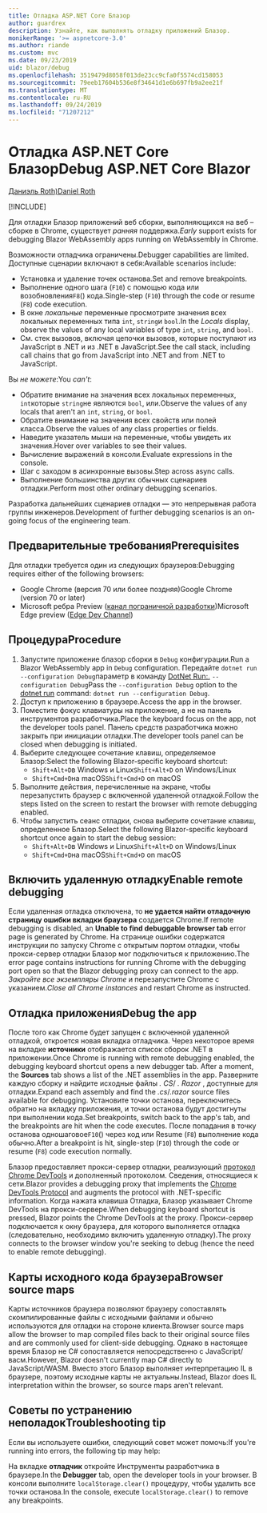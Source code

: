 ```yaml
---
title: Отладка ASP.NET Core Блазор
author: guardrex
description: Узнайте, как выполнять отладку приложений Блазор.
monikerRange: '>= aspnetcore-3.0'
ms.author: riande
ms.custom: mvc
ms.date: 09/23/2019
uid: blazor/debug
ms.openlocfilehash: 3519479d8058f013de23cc9cfa0f5574cd158053
ms.sourcegitcommit: 79eeb17604b536e8f34641d1e6b697fb9a2ee21f
ms.translationtype: MT
ms.contentlocale: ru-RU
ms.lasthandoff: 09/24/2019
ms.locfileid: "71207212"
---
```

# <a name="debug-aspnet-core-blazor"></a><span data-ttu-id="a47eb-103">Отладка ASP.NET Core Блазор</span><span class="sxs-lookup"><span data-stu-id="a47eb-103">Debug ASP.NET Core Blazor</span></span>

[<span data-ttu-id="a47eb-104">Даниэль Roth)</span><span class="sxs-lookup"><span data-stu-id="a47eb-104">Daniel Roth</span></span>](https://github.com/danroth27)

[!INCLUDE[](~/includes/blazorwasm-preview-notice.md)]

<span data-ttu-id="a47eb-105">Для отладки Блазор приложений веб сборки, выполняющихся на веб – сборке в Chrome, существует *ранняя* поддержка.</span><span class="sxs-lookup"><span data-stu-id="a47eb-105">*Early* support exists for debugging Blazor WebAssembly apps running on WebAssembly in Chrome.</span></span>

<span data-ttu-id="a47eb-106">Возможности отладчика ограничены.</span><span class="sxs-lookup"><span data-stu-id="a47eb-106">Debugger capabilities are limited.</span></span> <span data-ttu-id="a47eb-107">Доступные сценарии включают в себя:</span><span class="sxs-lookup"><span data-stu-id="a47eb-107">Available scenarios include:</span></span>

* <span data-ttu-id="a47eb-108">Установка и удаление точек останова.</span><span class="sxs-lookup"><span data-stu-id="a47eb-108">Set and remove breakpoints.</span></span>
* <span data-ttu-id="a47eb-109">Выполнение одного шага (`F10`) с помощью кода или возобновления`F8`() кода.</span><span class="sxs-lookup"><span data-stu-id="a47eb-109">Single-step (`F10`) through the code or resume (`F8`) code execution.</span></span>
* <span data-ttu-id="a47eb-110">В окне *локальные* переменные просмотрите значения всех локальных переменных типа `int`, `string`и `bool`.</span><span class="sxs-lookup"><span data-stu-id="a47eb-110">In the *Locals* display, observe the values of any local variables of type `int`, `string`, and `bool`.</span></span>
* <span data-ttu-id="a47eb-111">См. стек вызовов, включая цепочки вызовов, которые поступают из JavaScript в .NET и из .NET в JavaScript.</span><span class="sxs-lookup"><span data-stu-id="a47eb-111">See the call stack, including call chains that go from JavaScript into .NET and from .NET to JavaScript.</span></span>

<span data-ttu-id="a47eb-112">Вы *не можете*:</span><span class="sxs-lookup"><span data-stu-id="a47eb-112">You *can't*:</span></span>

* <span data-ttu-id="a47eb-113">Обратите внимание на значения всех локальных переменных, `int`которые `string`не являются `bool`, или.</span><span class="sxs-lookup"><span data-stu-id="a47eb-113">Observe the values of any locals that aren't an `int`, `string`, or `bool`.</span></span>
* <span data-ttu-id="a47eb-114">Обратите внимание на значения всех свойств или полей класса.</span><span class="sxs-lookup"><span data-stu-id="a47eb-114">Observe the values of any class properties or fields.</span></span>
* <span data-ttu-id="a47eb-115">Наведите указатель мыши на переменные, чтобы увидеть их значения.</span><span class="sxs-lookup"><span data-stu-id="a47eb-115">Hover over variables to see their values.</span></span>
* <span data-ttu-id="a47eb-116">Вычисление выражений в консоли.</span><span class="sxs-lookup"><span data-stu-id="a47eb-116">Evaluate expressions in the console.</span></span>
* <span data-ttu-id="a47eb-117">Шаг с заходом в асинхронные вызовы.</span><span class="sxs-lookup"><span data-stu-id="a47eb-117">Step across async calls.</span></span>
* <span data-ttu-id="a47eb-118">Выполнение большинства других обычных сценариев отладки.</span><span class="sxs-lookup"><span data-stu-id="a47eb-118">Perform most other ordinary debugging scenarios.</span></span>

<span data-ttu-id="a47eb-119">Разработка дальнейших сценариев отладки — это непрерывная работа группы инженеров.</span><span class="sxs-lookup"><span data-stu-id="a47eb-119">Development of further debugging scenarios is an on-going focus of the engineering team.</span></span>

## <a name="prerequisites"></a><span data-ttu-id="a47eb-120">Предварительные требования</span><span class="sxs-lookup"><span data-stu-id="a47eb-120">Prerequisites</span></span>

<span data-ttu-id="a47eb-121">Для отладки требуется один из следующих браузеров:</span><span class="sxs-lookup"><span data-stu-id="a47eb-121">Debugging requires either of the following browsers:</span></span>

* <span data-ttu-id="a47eb-122">Google Chrome (версия 70 или более поздняя)</span><span class="sxs-lookup"><span data-stu-id="a47eb-122">Google Chrome (version 70 or later)</span></span>
* <span data-ttu-id="a47eb-123">Microsoft ребра Preview ([канал пограничной разработки](https://www.microsoftedgeinsider.com))</span><span class="sxs-lookup"><span data-stu-id="a47eb-123">Microsoft Edge preview ([Edge Dev Channel](https://www.microsoftedgeinsider.com))</span></span>

## <a name="procedure"></a><span data-ttu-id="a47eb-124">Процедура</span><span class="sxs-lookup"><span data-stu-id="a47eb-124">Procedure</span></span>

1. <span data-ttu-id="a47eb-125">Запустите приложение блазор сборки в `Debug` конфигурации.</span><span class="sxs-lookup"><span data-stu-id="a47eb-125">Run a Blazor WebAssembly app in `Debug` configuration.</span></span> <span data-ttu-id="a47eb-126">Передайте `dotnet run --configuration Debug`параметр в команду [DotNet Run:.](/dotnet/core/tools/dotnet-run) `--configuration Debug`</span><span class="sxs-lookup"><span data-stu-id="a47eb-126">Pass the `--configuration Debug` option to the [dotnet run](/dotnet/core/tools/dotnet-run) command: `dotnet run --configuration Debug`.</span></span>
1. <span data-ttu-id="a47eb-127">Доступ к приложению в браузере.</span><span class="sxs-lookup"><span data-stu-id="a47eb-127">Access the app in the browser.</span></span>
1. <span data-ttu-id="a47eb-128">Поместите фокус клавиатуры на приложение, а не на панель инструментов разработчика.</span><span class="sxs-lookup"><span data-stu-id="a47eb-128">Place the keyboard focus on the app, not the developer tools panel.</span></span> <span data-ttu-id="a47eb-129">Панель средств разработчика можно закрыть при инициации отладки.</span><span class="sxs-lookup"><span data-stu-id="a47eb-129">The developer tools panel can be closed when debugging is initiated.</span></span>
1. <span data-ttu-id="a47eb-130">Выберите следующее сочетание клавиш, определяемое Блазор:</span><span class="sxs-lookup"><span data-stu-id="a47eb-130">Select the following Blazor-specific keyboard shortcut:</span></span>
   * <span data-ttu-id="a47eb-131">`Shift+Alt+D`в Windows и Linux</span><span class="sxs-lookup"><span data-stu-id="a47eb-131">`Shift+Alt+D` on Windows/Linux</span></span>
   * <span data-ttu-id="a47eb-132">`Shift+Cmd+D`на macOS</span><span class="sxs-lookup"><span data-stu-id="a47eb-132">`Shift+Cmd+D` on macOS</span></span>
1. <span data-ttu-id="a47eb-133">Выполните действия, перечисленные на экране, чтобы перезапустить браузер с включенной удаленной отладкой.</span><span class="sxs-lookup"><span data-stu-id="a47eb-133">Follow the steps listed on the screen to restart the browser with remote debugging enabled.</span></span>
1. <span data-ttu-id="a47eb-134">Чтобы запустить сеанс отладки, снова выберите сочетание клавиш, определенное Блазор.</span><span class="sxs-lookup"><span data-stu-id="a47eb-134">Select the following Blazor-specific keyboard shortcut once again to start the debug session:</span></span>
   * <span data-ttu-id="a47eb-135">`Shift+Alt+D`в Windows и Linux</span><span class="sxs-lookup"><span data-stu-id="a47eb-135">`Shift+Alt+D` on Windows/Linux</span></span>
   * <span data-ttu-id="a47eb-136">`Shift+Cmd+D`на macOS</span><span class="sxs-lookup"><span data-stu-id="a47eb-136">`Shift+Cmd+D` on macOS</span></span>

## <a name="enable-remote-debugging"></a><span data-ttu-id="a47eb-137">Включить удаленную отладку</span><span class="sxs-lookup"><span data-stu-id="a47eb-137">Enable remote debugging</span></span>

<span data-ttu-id="a47eb-138">Если удаленная отладка отключена, то **не удается найти отладочную страницу ошибки вкладки браузера** создается Chrome.</span><span class="sxs-lookup"><span data-stu-id="a47eb-138">If remote debugging is disabled, an **Unable to find debuggable browser tab** error page is generated by Chrome.</span></span> <span data-ttu-id="a47eb-139">На странице ошибки содержатся инструкции по запуску Chrome с открытым портом отладки, чтобы прокси-сервер отладки Блазор мог подключиться к приложению.</span><span class="sxs-lookup"><span data-stu-id="a47eb-139">The error page contains instructions for running Chrome with the debugging port open so that the Blazor debugging proxy can connect to the app.</span></span> <span data-ttu-id="a47eb-140">*Закройте все экземпляры Chrome* и перезапустите Chrome с указанием.</span><span class="sxs-lookup"><span data-stu-id="a47eb-140">*Close all Chrome instances* and restart Chrome as instructed.</span></span>

## <a name="debug-the-app"></a><span data-ttu-id="a47eb-141">Отладка приложения</span><span class="sxs-lookup"><span data-stu-id="a47eb-141">Debug the app</span></span>

<span data-ttu-id="a47eb-142">После того как Chrome будет запущен с включенной удаленной отладкой, откроется новая вкладка отладчика. Через некоторое время на вкладке **источники** отображается список сборок .NET в приложении.</span><span class="sxs-lookup"><span data-stu-id="a47eb-142">Once Chrome is running with remote debugging enabled, the debugging keyboard shortcut opens a new debugger tab. After a moment, the **Sources** tab shows a list of the .NET assemblies in the app.</span></span> <span data-ttu-id="a47eb-143">Разверните каждую сборку и найдите исходные файлы *. CS*/ *. Razor* , доступные для отладки.</span><span class="sxs-lookup"><span data-stu-id="a47eb-143">Expand each assembly and find the *.cs*/*.razor* source files available for debugging.</span></span> <span data-ttu-id="a47eb-144">Установите точки останова, переключитесь обратно на вкладку приложения, и точки останова будут достигнуты при выполнении кода.</span><span class="sxs-lookup"><span data-stu-id="a47eb-144">Set breakpoints, switch back to the app's tab, and the breakpoints are hit when the code executes.</span></span> <span data-ttu-id="a47eb-145">После попадания в точку останова одношаговое`F10`() через код или Resume (`F8`) выполнение кода обычно.</span><span class="sxs-lookup"><span data-stu-id="a47eb-145">After a breakpoint is hit, single-step (`F10`) through the code or resume (`F8`) code execution normally.</span></span>

<span data-ttu-id="a47eb-146">Блазор предоставляет прокси-сервер отладки, реализующий [протокол Chrome DevTools](https://chromedevtools.github.io/devtools-protocol/) и дополненный протоколом. Сведения, относящиеся к сети.</span><span class="sxs-lookup"><span data-stu-id="a47eb-146">Blazor provides a debugging proxy that implements the [Chrome DevTools Protocol](https://chromedevtools.github.io/devtools-protocol/) and augments the protocol with .NET-specific information.</span></span> <span data-ttu-id="a47eb-147">Когда нажата клавиша Отладка, Блазор указывает Chrome DevTools на прокси-сервере.</span><span class="sxs-lookup"><span data-stu-id="a47eb-147">When debugging keyboard shortcut is pressed, Blazor points the Chrome DevTools at the proxy.</span></span> <span data-ttu-id="a47eb-148">Прокси-сервер подключается к окну браузера, для которого выполняется отладка (следовательно, необходимо включить удаленную отладку).</span><span class="sxs-lookup"><span data-stu-id="a47eb-148">The proxy connects to the browser window you're seeking to debug (hence the need to enable remote debugging).</span></span>

## <a name="browser-source-maps"></a><span data-ttu-id="a47eb-149">Карты исходного кода браузера</span><span class="sxs-lookup"><span data-stu-id="a47eb-149">Browser source maps</span></span>

<span data-ttu-id="a47eb-150">Карты источников браузера позволяют браузеру сопоставлять скомпилированные файлы с исходными файлами и обычно используются для отладки на стороне клиента.</span><span class="sxs-lookup"><span data-stu-id="a47eb-150">Browser source maps allow the browser to map compiled files back to their original source files and are commonly used for client-side debugging.</span></span> <span data-ttu-id="a47eb-151">Однако в настоящее время Блазор не C# сопоставляется непосредственно с JavaScript/васм.</span><span class="sxs-lookup"><span data-stu-id="a47eb-151">However, Blazor doesn't currently map C# directly to JavaScript/WASM.</span></span> <span data-ttu-id="a47eb-152">Вместо этого Блазор выполняет интерпретацию IL в браузере, поэтому исходные карты не актуальны.</span><span class="sxs-lookup"><span data-stu-id="a47eb-152">Instead, Blazor does IL interpretation within the browser, so source maps aren't relevant.</span></span>

## <a name="troubleshooting-tip"></a><span data-ttu-id="a47eb-153">Советы по устранению неполадок</span><span class="sxs-lookup"><span data-stu-id="a47eb-153">Troubleshooting tip</span></span>

<span data-ttu-id="a47eb-154">Если вы используете ошибки, следующий совет может помочь:</span><span class="sxs-lookup"><span data-stu-id="a47eb-154">If you're running into errors, the following tip may help:</span></span>

<span data-ttu-id="a47eb-155">На вкладке **отладчик** откройте Инструменты разработчика в браузере.</span><span class="sxs-lookup"><span data-stu-id="a47eb-155">In the **Debugger** tab, open the developer tools in your browser.</span></span> <span data-ttu-id="a47eb-156">В консоли выполните `localStorage.clear()` процедуру, чтобы удалить все точки останова.</span><span class="sxs-lookup"><span data-stu-id="a47eb-156">In the console, execute `localStorage.clear()` to remove any breakpoints.</span></span>
